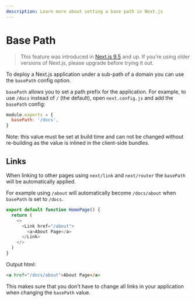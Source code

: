 ```yaml
---
description: Learn more about setting a base path in Next.js
---
```


# Base Path

> This feature was introduced in [Next.js 9.5](https://nextjs.org/blog/next-9-5) and up. If you’re using older versions of Next.js, please upgrade before trying it out.

To deploy a Next.js application under a sub-path of a domain you can use the `basePath` config option.

`basePath` allows you to set a path prefix for the application. For example, to use `/docs` instead of `/` (the default), open `next.config.js` and add the `basePath` config:

```js
module.exports = {
  basePath: '/docs',
}
```

Note: this value must be set at build time and can not be changed without re-building as the value is inlined in the client-side bundles.

## Links

When linking to other pages using `next/link` and `next/router` the `basePath` will be automatically applied.

For example using `/about` will automatically become `/docs/about` when `basePath` is set to `/docs`.

```js
export default function HomePage() {
  return (
    <>
      <Link href="/about">
        <a>About Page</a>
      </Link>
    </>
  )
}
```

Output html:

```html
<a href="/docs/about">About Page</a>
```

This makes sure that you don't have to change all links in your application when changing the `basePath` value.
